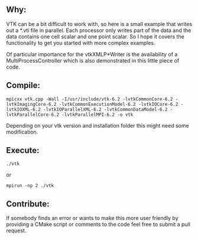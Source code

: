 ## Why:

VTK can be a bit difficult to work with, so here is a small example that writes out a \*.vti file in parallel. Each processor only writes part of the data and the data contains one cell scalar and one point scalar. So I hope it covers the functionality to get you started with more complex examples.

Of particular importance for the vtkXMLP\*Writer is the availability of a MultiProcessController which is also demonstrated in this little piece of code.

## Compile:

    mpicxx vtk.cpp -Wall -I/usr/include/vtk-6.2 -lvtkCommonCore-6.2 -lvtkImagingCore-6.2 -lvtkCommonExecutionModel-6.2 -lvtkIOCore-6.2 -lvtkIOXML-6.2 -lvtkIOParallelXML-6.2 -lvtkCommonDataModel-6.2 -lvtkParallelCore-6.2 -lvtkParallelMPI-6.2 -o vtk

Depending on your vtk version and installation folder this might need some modification.

## Execute:

    ./vtk

or

    mpirun -np 2 ./vtk

## Contribute:

If somebody finds an error or wants to make this more user friendly by providing a CMake script or comments to the code feel free to submit a pull request.
